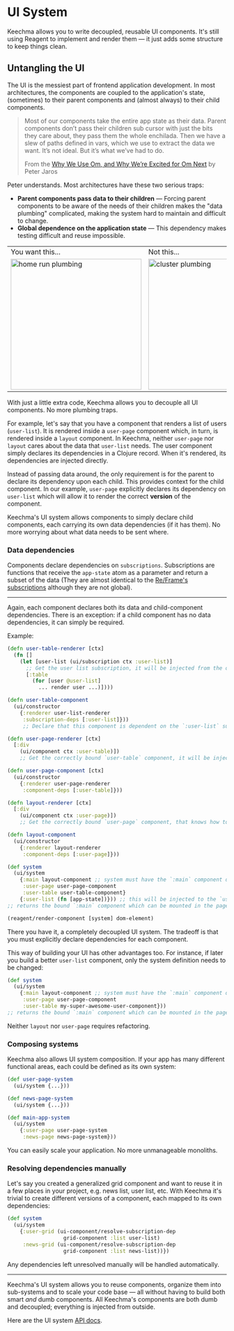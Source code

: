 # UI System

Keechma allows you to write decoupled, reusable UI components. It's still using Reagent to implement and render them — it just adds some structure to keep things clean.

## Untangling the UI

The UI is the messiest part of frontend application development. In most architectures, the components are coupled to the application's state, (sometimes) to their parent components and (almost always) to their child components.

>Most of our components take the entire app state as their data. Parent components don’t pass their children sub cursor with just the bits they care about, they pass them the whole enchilada. Then we have a slew of paths defined in vars, which we use to extract the data we want. It’s not ideal. But it’s what we’ve had to do.
>
>From the [Why We Use Om, and Why We’re Excited for Om Next](http://blog.circleci.com/why-we-use-om-and-why-were-excited-for-om-next/) by Peter Jaros

Peter understands. Most architectures have these two serious traps: 

- **Parent components pass data to their children** — Forcing parent components to be aware of the needs of their children makes the "data plumbing" complicated, making the system hard to maintain and difficult to change.
- **Global dependence on the application state** — This dependency makes testing difficult and reuse impossible.

<table>
<tr><td>You want this...</td><td>Not this...</td></tr>
<tr>
<td><img src="http://i.imgur.com/YVxxNUl.jpg" alt="home run plumbing" width=300/></td>
<td><img src="http://www.stephenadams.com/badplumbing/images/badplumbing_16.jpg" alt="cluster plumbing" width=300/></td>
</tr>
</table>

With just a little extra code, Keechma allows you to decouple all UI components. No more plumbing traps. 

For example, let's say that you have a component that renders a list of users (`user-list`). It is rendered inside a `user-page` component which, in turn, is rendered inside a `layout` component. In Keechma, neither `user-page` nor `layout` cares about the data that `user-list` needs. The user component simply declares its dependencies in a Clojure record. When it's rendered, its dependencies are injected directly.

Instead of passing data around, the only requirement is for the parent to declare its dependency upon each child. This provides context for the child component. In our example, `user-page` explicitly declares its dependency on `user-list` which will allow it to render the correct **version** of the component.

Keechma's UI system allows components to simply declare child components, each carrying its own data dependencies (if it has them). No more worrying about what data needs to be sent where.

### Data dependencies

Components declare dependencies on `subscriptions`. Subscriptions are functions that receive the `app-state` atom as a parameter and return a subset of the data (They are almost identical to the [Re/Frame's subscriptions](https://github.com/Day8/re-frame#subscribe) although they are not global).

---

Again, each component declares both its data and child-component dependencies. There is an exception: if a child component has no data dependencies, it can simply be required.

Example:

```clojure
(defn user-table-renderer [ctx]
  (fn []
    (let [user-list (ui/subscription ctx :user-list)]
      ;; Get the user list subscription, it will be injected from the outside
      [:table
        (for [user @user-list]
          ... render user ...)])))

(defn user-table-component
  (ui/constructor
    {:renderer user-list-renderer
     :subscription-deps [:user-list]}))
     ;; Declare that this component is dependent on the `:user-list` subscription

(defn user-page-renderer [ctx]
  [:div
    (ui/component ctx :user-table)])
    ;; Get the correctly bound `user-table` component, it will be injected from the outside

(defn user-page-component [ctx]
  (ui/constructor
    {:renderer user-page-renderer
     :component-deps [:user-table]}))

(defn layout-renderer [ctx]
  [:div
    (ui/component ctx :user-page)])
    ;; Get the correctly bound `user-page` component, that knows how to render the user list. It will be injected from the outside

(defn layout-component
  (ui/constructor
    {:renderer layout-renderer
     :component-deps [:user-page]}))

(def system
  (ui/system
    {:main layout-component ;; system must have the `:main` component defined
     :user-page user-page-component
     :user-table user-table-component}
    {:user-list (fn [app-state])})) ;; this will be injected to the `user-table` component as the `:user-list` subscription
;; returns the bound `:main` component which can be mounted in the page

(reagent/render-component [system] dom-element)
```

There you have it, a completely decoupled UI system. The tradeoff is that you must explicitly declare dependencies for each component.

This way of building your UI has other advantages too. For instance, if later you build a better `user-list` component, only the system definition needs to be changed:

```clojure
(def system
  (ui/system
    {:main layout-component ;; system must have the `:main` component defined
     :user-page user-page-component
     :user-table my-super-awesome-user-component}))
;; returns the bound `:main` component which can be mounted in the page
```

Neither `layout` nor `user-page` requires refactoring.

### Composing systems

Keechma also allows UI system composition. If your app has many different functional areas, each could be defined as its own system:

```clojure
(def user-page-system
  (ui/system {...}))

(def news-page-system
  (ui/system {...}))

(def main-app-system
  (ui/system
    {:user-page user-page-system
     :news-page news-page-system}))
```

You can easily scale your application. No more unmanageable monoliths.

### Resolving dependencies manually

Let's say you created a generalized grid component and want to reuse it in a few places in your project, e.g. news list, user list, etc. With Keechma it's trivial to create different versions of a component, each mapped to its own dependencies:

```clojure
(def system
  (ui/system
    {:user-grid (ui-component/resolve-subscription-dep
                  grid-component :list user-list)
     :news-grid (ui-component/resolve-subscription-dep
                  grid-component :list news-list))})
```

Any dependencies left unresolved manually will be handled automatically.

---

Keechma's UI system allows you to reuse components, organize them into sub-systems and to scale your code base — all without having to build both smart _and_ dumb components. All Keechma's components are both dumb and decoupled; everything is injected from outside.

Here are the UI system [API docs](api/keechma.ui-component.html).

